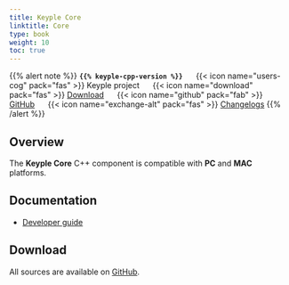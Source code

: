 ```yaml
---
title: Keyple Core
linktitle: Core
type: book
weight: 10
toc: true
---
```


{{% alert note %}}
**`{{% keyple-cpp-version %}}`**
&nbsp;&nbsp;&nbsp;&nbsp;&nbsp;{{< icon name="users-cog" pack="fas" >}}
Keyple project
&nbsp;&nbsp;&nbsp;&nbsp;&nbsp;{{< icon name="download" pack="fas" >}}
[Download](#download)
&nbsp;&nbsp;&nbsp;&nbsp;&nbsp;{{< icon name="github" pack="fab" >}}
[GitHub](https://github.com/eclipse/keyple-cpp/tree/master/component/keyple-core)
&nbsp;&nbsp;&nbsp;&nbsp;&nbsp;{{< icon name="exchange-alt" pack="fas" >}}
[Changelogs](https://github.com/eclipse/keyple-cpp/releases/)
{{% /alert %}}

## Overview

The **Keyple Core** C++ component is compatible with **PC** and **MAC** platforms.

## Documentation

<ul>
    <li><a href="../../../docs/developer-guide/centralized-application">Developer guide</a></li>
</ul>

## Download

All sources are available on [GitHub](https://github.com/eclipse/keyple-cpp/).